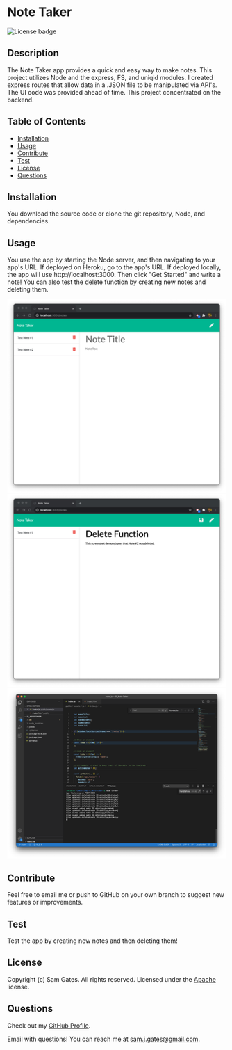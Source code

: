 
  # Note Taker 

  ![License badge](https://img.shields.io/badge/license-Apache-blue)
  
  ## Description

  The Note Taker app provides a quick and easy way to make notes. This project utilizes Node and the express, FS, and uniqid modules. I created express routes that allow data in a .JSON file to be manipulated via API's. The UI code was provided ahead of time. This project concentrated on the backend. 

  ## Table of Contents 
  
  - [Installation](#installation)
  - [Usage](#usage)
  - [Contribute](#contribute)
  - [Test](#test)
  - [License](#license)
  - [Questions](#questions)
  
  ## Installation

  You download the source code or clone the git repository, Node, and dependencies. 
  
  ## Usage

  You use the app by starting the Node server, and then navigating to your app's URL. If deployed on Heroku, go to the app's URL. If deployed locally, the app will use http://localhost:3000. Then click "Get Started" and write a note! You can also test the delete function by creating new notes and deleting them. 
  
  ![Screenshot 1](assets/images/screen1.png)
  ![Screenshot 2](assets/images/screen2.png)
  ![Screenshot 3](assets/images/screen3.png)
  
  ## Contribute

  Feel free to email me or push to GitHub on your own branch to suggest new features or improvements. 
  
  ## Test

  Test the app by creating new notes and then deleting them!
  
  ## License
  
  
  Copyright (c) Sam Gates. All rights reserved. 
  Licensed under the [Apache](https://www.apache.org/licenses/LICENSE-2.0.txt) license.
  
  ## Questions
  
  Check out my [GitHub Profile](https://github.com/sg0703).
  
  Email with questions! You can reach me at sam.j.gates@gmail.com.
  